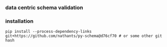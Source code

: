 ### data centric schema validation

### installation
`pip install --process-dependency-links git+https://github.com/nathants/py-schema@d76cf70 # or some other git hash`
